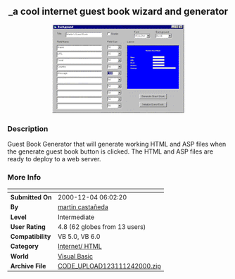 ﻿<div align="center">

## \_a cool internet guest book wizard and generator

<img src="PIC200012222194899.gif">
</div>

### Description

Guest Book Generator that will generate working HTML and ASP files when the generate guest book button is clicked. The HTML and ASP files are ready to deploy to a web server.
 
### More Info
 


<span>             |<span>
---                |---
**Submitted On**   |2000-12-04 06:02:20
**By**             |[martin castañeda](https://github.com/Planet-Source-Code/PSCIndex/blob/master/ByAuthor/martin-casta-eda.md)
**Level**          |Intermediate
**User Rating**    |4.8 (62 globes from 13 users)
**Compatibility**  |VB 5\.0, VB 6\.0
**Category**       |[Internet/ HTML](https://github.com/Planet-Source-Code/PSCIndex/blob/master/ByCategory/internet-html__1-34.md)
**World**          |[Visual Basic](https://github.com/Planet-Source-Code/PSCIndex/blob/master/ByWorld/visual-basic.md)
**Archive File**   |[CODE\_UPLOAD123111242000\.zip](https://github.com/Planet-Source-Code/martin-casta-eda-a-cool-internet-guest-book-wizard-and-generator__1-13261/archive/master.zip)








